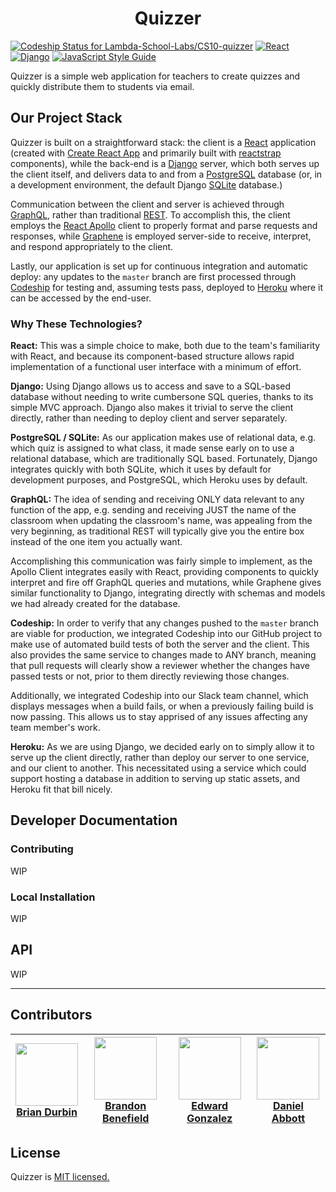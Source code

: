<div align="center">
<h1>Quizzer</h1>
</div>

[ ![Codeship Status for Lambda-School-Labs/CS10-quizzer](https://app.codeship.com/projects/8ea07f40-9e5a-0136-7f9c-425a9ca03814/status?branch=master)](https://app.codeship.com/projects/306228) [![React](https://img.shields.io/badge/React-16.5-blue.svg)](https://reactjs.org/) [![Django](https://img.shields.io/badge/Django-2.1-green.svg)](https://www.djangoproject.com/) [![JavaScript Style Guide](https://img.shields.io/badge/code_style-standard-brightgreen.svg)](https://standardjs.com)

Quizzer is a simple web application for teachers to create quizzes and quickly distribute them to students via email.

## Our Project Stack
Quizzer is built on a straightforward stack: the client is a [React](React) application (created with [Create React App](https://github.com/facebook/create-react-app) and primarily built with [reactstrap](https://github.com/reactstrap/reactstrap) components), while the back-end is a [Django](django) server, which both serves up the client itself, and delivers data to and from a [PostgreSQL](PostgreSQL) database (or, in a development environment, the default Django [SQLite](SQLite) database.)

Communication between the client and server is achieved through [GraphQL](GraphQL), rather than traditional [REST](REST). To accomplish this, the client employs the [React Apollo](ReactApollo) client to properly format and parse requests and responses, while [Graphene](graphene) is employed server-side to receive, interpret, and respond appropriately to the client.

Lastly, our application is set up for continuous integration and automatic deploy: any updates to the `master` branch are first processed through [Codeship](https://codeship.com/) for testing and, assuming tests pass, deployed to [Heroku](Heroku) where it can be accessed by the end-user.

### Why These Technologies?

**React:** This was a simple choice to make, both due to the team's familiarity with React, and because its component-based structure allows rapid implementation of a functional user interface with a minimum of effort.

**Django:** Using Django allows us to access and save to a SQL-based database without needing to write cumbersone SQL queries, thanks to its simple MVC approach. Django also makes it trivial to serve the client directly, rather than needing to deploy client and server separately.

**PostgreSQL / SQLite:** As our application makes use of relational data, e.g. which quiz is assigned to what class, it made sense early on to use a relational database, which are traditionally SQL based. Fortunately, Django integrates quickly with both SQLite, which it uses by default for development purposes, and PostgreSQL, which Heroku uses by default.

**GraphQL:** The idea of sending and receiving ONLY data relevant to any function of the app, e.g. sending and receiving JUST the name of the classroom when updating the classroom's name, was appealing from the very beginning, as traditional REST will typically give you the entire box instead of the one item you actually want.

Accomplishing this communication was fairly simple to implement, as the Apollo Client integrates easily with React, providing components to quickly interpret and fire off GraphQL queries and mutations, while Graphene gives similar functionality to Django, integrating directly with schemas and models we had already created for the database.

**Codeship:** In order to verify that any changes pushed to the `master` branch are viable for production, we integrated Codeship into our GitHub project to make use of automated build tests of both the server and the client. This also provides the same service to changes made to ANY branch, meaning that pull requests will clearly show a reviewer whether the changes have passed tests or not, prior to them directly reviewing those changes.

Additionally, we integrated Codeship into our Slack team channel, which displays messages when a build fails, or when a previously failing build is now passing. This allows us to stay apprised of any issues affecting any team member's work.

**Heroku:** As we are using Django, we decided early on to simply allow it to serve up the client directly, rather than deploy our server to one service, and our client to another. This necessitated using a service which could support hosting a database in addition to serving up static assets, and Heroku fit that bill nicely.

## Developer Documentation

### Contributing
WIP

### Local Installation
WIP

## API
WIP

---
## Contributors
| [<img src="https://avatars3.githubusercontent.com/u/17170364?v=4" align="center" width=100><br><b>Brian Durbin</b> ](https://github.com/bdurb) | [<img src="https://avatars0.githubusercontent.com/u/29239201?v=4" align="center" width=100><br><b>Brandon Benefield</b>  ](https://github.com/bbenefield89) | [<img src="https://avatars1.githubusercontent.com/u/35475006?v=4" align="center" width=100><br><b>Edward Gonzalez</b>  ](https://github.com/eddygonzalez9708) | [<img src="https://avatars2.githubusercontent.com/u/26112479?v=4" align="center" width=100><br><b>Daniel Abbott</b>  ](https://github.com/Mephestys) |
|---|---|---|---|

## License
Quizzer is [MIT licensed.](LICENSE)
